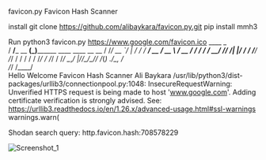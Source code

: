 favicon.py
Favicon Hash Scanner

install
git clone https://github.com/alibaykara/favicon.py.git
pip install mmh3

Run
python3 favicon.py https://www.google.com/favicon.ico
    ____            _                               
   / __/___ __   __(_)________  ____    ____  __  __
  / /_/ __ `/ | / / / ___/ __ \/ __ \  / __ \/ / / /
 / __/ /_/ /| |/ / / /__/ /_/ / / / / / /_/ / /_/ / 
/_/  \__,_/ |___/_/\___/\____/_/ /_(_) .___/\__, /  
                                    /_/    /____/   
Hello Welcome Favicon Hash Scanner Ali Baykara
/usr/lib/python3/dist-packages/urllib3/connectionpool.py:1048: InsecureRequestWarning: Unverified HTTPS request is being made to host 'www.google.com'. Adding certificate verification is strongly advised. See: https://urllib3.readthedocs.io/en/1.26.x/advanced-usage.html#ssl-warnings
  warnings.warn(

Shodan search query: http.favicon.hash:708578229

![Screenshot_1](https://user-images.githubusercontent.com/100738107/201831891-67a09ec5-97f1-49e3-9ad9-fdead9af6ccf.png)
